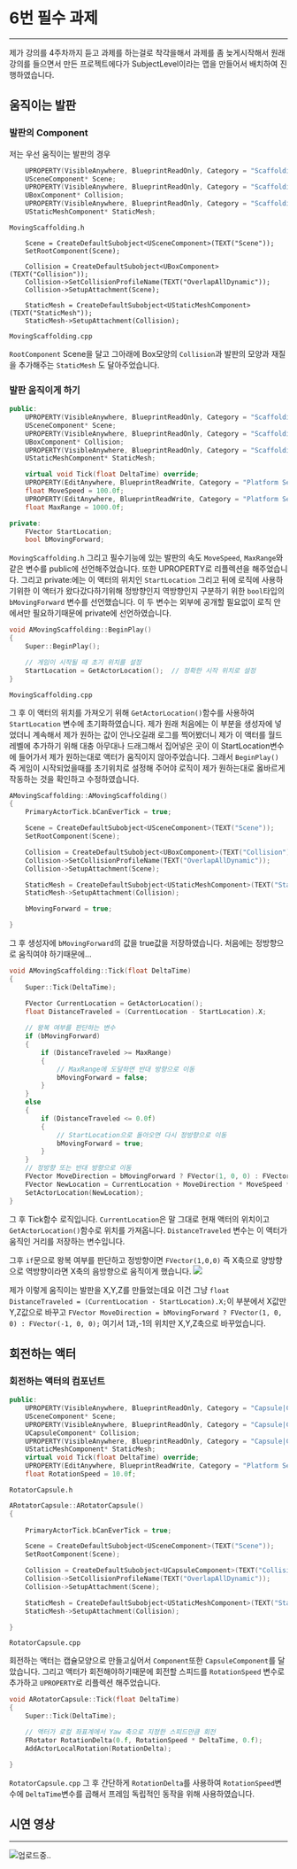 # 6번 필수 과제
---
제가 강의를 4주차까지 듣고 과제를 하는걸로 착각을해서 과제를 좀 늦게시작해서 원래 강의를 들으면서 만든 프로젝트에다가 SubjectLevel이라는 맵을 만들어서 배치하여 진행하였습니다.

## 움직이는 발판

### 발판의 Component
	
저는 우선 움직이는 발판의 경우

```cpp
	UPROPERTY(VisibleAnywhere, BlueprintReadOnly, Category = "Scaffolding|Component")
	USceneComponent* Scene;
	UPROPERTY(VisibleAnywhere, BlueprintReadOnly, Category = "Scaffolding|Component")
	UBoxComponent* Collision;
	UPROPERTY(VisibleAnywhere, BlueprintReadOnly, Category = "Scaffolding|Component")
	UStaticMeshComponent* StaticMesh;
```
`MovingScaffolding.h`

```
    Scene = CreateDefaultSubobject<USceneComponent>(TEXT("Scene"));
    SetRootComponent(Scene);

    Collision = CreateDefaultSubobject<UBoxComponent>(TEXT("Collision"));
    Collision->SetCollisionProfileName(TEXT("OverlapAllDynamic"));
    Collision->SetupAttachment(Scene);

    StaticMesh = CreateDefaultSubobject<UStaticMeshComponent>(TEXT("StaticMesh"));
    StaticMesh->SetupAttachment(Collision);
```
`MovingScaffolding.cpp`

`RootComponent` Scene을 달고 그아래에 Box모양의 `Collision`과 발판의 모양과 재질을 추가해주는 `StaticMesh` 도 달아주었습니다.


### 발판 움직이게 하기

```cpp
public:
	UPROPERTY(VisibleAnywhere, BlueprintReadOnly, Category = "Scaffolding|Component")
	USceneComponent* Scene;
	UPROPERTY(VisibleAnywhere, BlueprintReadOnly, Category = "Scaffolding|Component")
	UBoxComponent* Collision;
	UPROPERTY(VisibleAnywhere, BlueprintReadOnly, Category = "Scaffolding|Component")
	UStaticMeshComponent* StaticMesh;

	virtual void Tick(float DeltaTime) override;
	UPROPERTY(EditAnywhere, BlueprintReadWrite, Category = "Platform Settings")
	float MoveSpeed = 100.0f;
	UPROPERTY(EditAnywhere, BlueprintReadWrite, Category = "Platform Settings")
	float MaxRange = 1000.0f;

private:
	FVector StartLocation;
	bool bMovingForward;
```
`MovingScaffolding.h`
그리고 필수기능에 있는 발판의 속도 `MoveSpeed`, `MaxRange`와 같은 변수를 public에 선언해주었습니다. 또한 UPROPERTY로 리플렉션을 해주었습니다.
그리고 private:에는 이 액터의 위치인 `StartLocation` 그리고 뒤에 로직에 사용하기위한 이 액터가 왔다갔다하기위해 정방향인지 역방향인지 구분하기 위한 `bool`타입의 `bMovingForward` 변수를 선언했습니다. 이 두 변수는 외부에 공개할 필요없이 로직 안에서만 필요하기때문에 private에 선언하였습니다.

```cpp
void AMovingScaffolding::BeginPlay()
{
    Super::BeginPlay();

    // 게임이 시작될 때 초기 위치를 설정
    StartLocation = GetActorLocation();  // 정확한 시작 위치로 설정
}
```
`MovingScaffolding.cpp`

그 후 이 액터의 위치를 가져오기 위해 `GetActorLocation()`함수를 사용하여 `StartLocation` 변수에 초기화하였습니다. 제가 원래 처음에는 이 부분을 생성자에 넣었더니 계속해서 제가 원하는 값이 안나오길래 로그를 찍어봤더니 제가 이 액터를 월드레벨에 추가하기 위해 대충 아무대나 드래그해서 집어넣은 곳이 이 StartLocation변수에 들어가서 제가 원하는대로 액터가 움직이지 않아주었습니다. 그래서 `BeginPlay()` 즉 게임이 시작되었을때를 초기위치로 설정해 주어야 로직이 제가 원하는대로 옳바르게 작동하는 것을 확인하고 수정하였습니다.

```cpp
AMovingScaffolding::AMovingScaffolding()
{
	PrimaryActorTick.bCanEverTick = true;

    Scene = CreateDefaultSubobject<USceneComponent>(TEXT("Scene"));
    SetRootComponent(Scene);

    Collision = CreateDefaultSubobject<UBoxComponent>(TEXT("Collision"));
    Collision->SetCollisionProfileName(TEXT("OverlapAllDynamic"));
    Collision->SetupAttachment(Scene);

    StaticMesh = CreateDefaultSubobject<UStaticMeshComponent>(TEXT("StaticMesh"));
    StaticMesh->SetupAttachment(Collision);

    bMovingForward = true;

}

```
그 후 생성자에 `bMovingForward`의 값을 true값을 저장하였습니다. 처음에는 정방향으로 움직여야 하기때문에...

```cpp
void AMovingScaffolding::Tick(float DeltaTime)
{
	Super::Tick(DeltaTime);

    FVector CurrentLocation = GetActorLocation();
    float DistanceTraveled = (CurrentLocation - StartLocation).X;
    
    // 왕복 여부를 판단하는 변수
    if (bMovingForward)
    {
        if (DistanceTraveled >= MaxRange)
        {
            // MaxRange에 도달하면 반대 방향으로 이동
            bMovingForward = false;
        }
    }
    else
    {
        if (DistanceTraveled <= 0.0f)
        {
            // StartLocation으로 돌아오면 다시 정방향으로 이동
            bMovingForward = true;
        }
    }
    // 정방향 또는 반대 방향으로 이동
    FVector MoveDirection = bMovingForward ? FVector(1, 0, 0) : FVector(-1, 0, 0);
    FVector NewLocation = CurrentLocation + MoveDirection * MoveSpeed * DeltaTime;
    SetActorLocation(NewLocation);
}
```
그 후 Tick함수 로직입니다. `CurrentLocation`은 말 그대로 현재 액터의 위치이고 `GetActorLocation()`함수로 위치를 가져옵니다. `DistanceTraveled` 변수는 이 액터가 움직인 거리를 저장하는 변수입니다.

그후 `if`문으로 왕복 여부를 판단하고 정방향이면 `FVector(1,0,0)` 즉 X축으로 양방향으로 역방향이라면 X축의 음방향으로 움직이게 했습니다. 
![](https://velog.velcdn.com/images/xotepsin/post/7c5bc223-0f63-4cd5-a7ad-1f5defbced84/image.png)

제가 이렇게 움직이는 발판을 X,Y,Z를 만들었는데요 이건 그냥 `float DistanceTraveled = (CurrentLocation - StartLocation).X;`이 부분에서 X값만 Y,Z값으로 바꾸고 `FVector MoveDirection = bMovingForward ? FVector(1, 0, 0) : FVector(-1, 0, 0);` 여기서 1과,-1의 위치만 X,Y,Z축으로 바꾸었습니다.

## 회전하는 액터

### 회전하는 액터의 컴포넌트

```cpp
public:
	UPROPERTY(VisibleAnywhere, BlueprintReadOnly, Category = "Capsule|Component")
	USceneComponent* Scene;
	UPROPERTY(VisibleAnywhere, BlueprintReadOnly, Category = "Capsule|Component")
	UCapsuleComponent* Collision;
	UPROPERTY(VisibleAnywhere, BlueprintReadOnly, Category = "Capsule|Component")
	UStaticMeshComponent* StaticMesh;
	virtual void Tick(float DeltaTime) override;
	UPROPERTY(EditAnywhere, BlueprintReadWrite, Category = "Platform Settings")
	float RotationSpeed = 10.0f;
```
`RotatorCapsule.h`
```cpp
ARotatorCapsule::ARotatorCapsule()
{
 	
	PrimaryActorTick.bCanEverTick = true;

    Scene = CreateDefaultSubobject<USceneComponent>(TEXT("Scene"));
    SetRootComponent(Scene);

    Collision = CreateDefaultSubobject<UCapsuleComponent>(TEXT("Collision"));
    Collision->SetCollisionProfileName(TEXT("OverlapAllDynamic"));
    Collision->SetupAttachment(Scene);

    StaticMesh = CreateDefaultSubobject<UStaticMeshComponent>(TEXT("StaticMesh"));
    StaticMesh->SetupAttachment(Collision);

}
```
`RotatorCapsule.cpp`

회전하는 액터는 캡슐모양으로 만들고싶어서 `Component`또한 `CapsuleComponent`를 달았습니다. 그리고 액터가 회전해야하기때문에 회전할 스피드를 `RotationSpeed` 변수로 추가하고 `UPROPERTY`로 리플렉션 해주었습니다.

```cpp
void ARotatorCapsule::Tick(float DeltaTime)
{
	Super::Tick(DeltaTime);

    // 액터가 로컬 좌표계에서 Yaw 축으로 지정한 스피드만큼 회전
    FRotator RotationDelta(0.f, RotationSpeed * DeltaTime, 0.f);
    AddActorLocalRotation(RotationDelta);

}
```
`RotatorCapsule.cpp`
그 후 간단하게 `RotationDelta`를 사용하여 `RotationSpeed`변수에 `DeltaTime`변수를 곱해서 프레임 독립적인 동작을 위해 사용하였습니다.
## 시연 영상
---

![업로드중..](blob:https://velog.io/84bf9b0d-9c7a-47b3-b053-aab0e7702086)

